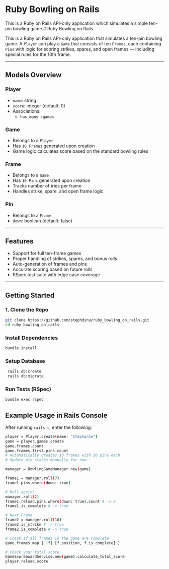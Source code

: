
# Ruby Bowling on Rails

This is a Ruby on Rails API-only application which simulates a simple ten-pin bowling game.# Ruby Bowling on Rails

This is a Ruby on Rails API-only application that simulates a ten-pin bowling game. A `Player` can play a `Game` that consists of ten `Frames`, each containing `Pins` with logic for scoring strikes, spares, and open frames — including special rules for the 10th frame.

---

## Models Overview

### Player
- `name`: string
- `score`: integer (default: 0)
- Associations:
  - `has_many :games`

### Game
- Belongs to a `Player`
- Has `10 Frames` generated upon creation
- Game logic calculates score based on the standard bowling rules

### Frame
- Belongs to a `Game`
- Has `10 Pins` generated upon creation
- Tracks number of tries per frame
- Handles strike, spare, and open frame logic

### Pin
- Belongs to a `Frame`
- `down`: boolean (default: false)

---

## Features

- Support for full ten-frame games
- Proper handling of strikes, spares, and bonus rolls
- Auto-generation of frames and pins
- Accurate scoring based on future rolls
- RSpec test suite with edge case coverage

---

## Getting Started

### 1. Clone the Repo

```bash
git clone https://github.com/stephdinu/ruby_bowling_on_rails.git
cd ruby_bowling_on_rails
```
### Install Dependencies
 ```bash
 bundle install
```
### Setup Database
```bash
 rails db:create
 rails db:migrate
```
### Run Tests (RSpec)
```bash
bundle exec rspec
```
## Example Usage in Rails Console
After running `rails c`, enter the following:
```bash
player = Player.create(name: "Stephanie")
game = player.games.create
game.frames.count
game.frames.first.pins.count
# Automatically creates 10 frames with 10 pins each
# Update pin states manually for now

manager = BowlingGameManager.new(game)

frame1 = manager.roll(7)
frame1.pins.where(down: true)

# Roll again!
manager.roll(2)
frame1.reload.pins.where(down: true).count # -> 9
frame1.is_complete # -> true

# Next Frame
frame2 = manager.roll(10)
frame2.is_strike # -> true
frame2.is_complete # -> true

# Check if all frames in the game are complete
game.frames.map { |f| [f.position, f.is_complete] }

# Check your total score
GameScoreboardService.new(game).calculate_total_score
player.reload.score
```

